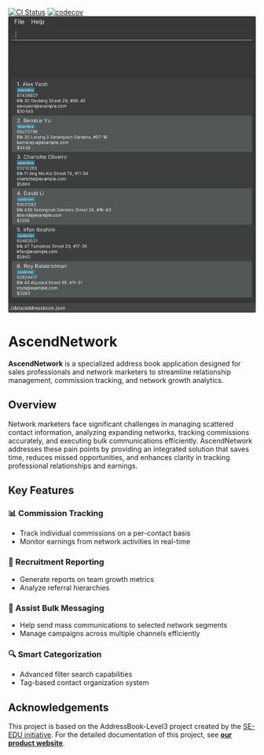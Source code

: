[![CI Status](https://github.com/AY2425S2-CS2103T-T14-4/tp/workflows/Java%20CI/badge.svg)](https://github.com/AY2425S2-CS2103T-T14-4/tp/actions)
[![codecov](https://codecov.io/gh/AY2425S2-CS2103T-T14-4/tp/graph/badge.svg?token=0DH4K05QEL)](https://codecov.io/gh/AY2425S2-CS2103T-T14-4/tp)
![Ui](docs/images/Ui.png)

# AscendNetwork

**AscendNetwork** is a specialized address book application designed for sales professionals and network marketers to streamline relationship management, commission tracking, and network growth analytics.

## Overview

Network marketers face significant challenges in managing scattered contact information, analyzing expanding networks, tracking commissions accurately, and executing bulk communications efficiently. AscendNetwork addresses these pain points by providing an integrated solution that saves time, reduces missed opportunities, and enhances clarity in tracking professional relationships and earnings.

## Key Features

### 📊 Commission Tracking
- Track individual commissions on a per-contact basis
- Monitor earnings from network activities in real-time

### 🌱 Recruitment Reporting
- Generate reports on team growth metrics
- Analyze referral hierarchies

### 📨 Assist Bulk Messaging
- Help send mass communications to selected network segments
- Manage campaigns across multiple channels efficiently

### 🔍 Smart Categorization
- Advanced filter search capabilities
- Tag-based contact organization system

## Acknowledgements
This project is based on the AddressBook-Level3 project created by the [SE-EDU initiative](https://se-education.org). For the detailed documentation of this project, see **[our product website](https://ay2425s2-cs2103t-t14-4.github.io/tp/)**.
